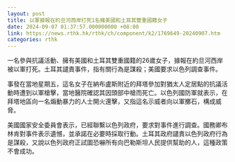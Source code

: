 ```yaml
---
layout: post
title: 以軍據報在約旦河西岸打死1名擁美國和土耳其雙重國籍女子
date: 2024-09-07 01:37:57.000000000 +08:00
link: https://news.rthk.hk/rthk/ch/component/k2/1769649-20240907.htm
categories: rthk
---
```


一名參與抗議活動、擁有美國和土耳其雙重國籍的26歲女子，據報在約旦河西岸被以軍打死。土耳其譴責事件，指有關行為是謀殺；美國要求以色列調查事件。

事發在當地星期五，這名女子在納布盧斯附近的拜塔參加對猶太人定居點的抗議活動時遭到以軍槍擊，當地醫院確認其因頭部中槍而死亡。以色列國防軍就表示，在拜塔地區向一名煽動暴力的人士開火還擊，又指這名示威者向以軍擲石，構成威脅。

美國國家安全委員會表示，已經聯繫以色列政府，要求對事件進行調查。國務卿布林肯對事件表示遺憾，並承諾在必要時採取行動。土耳其政府譴責以色列政府行為是謀殺，又說以色列政府正試圖恐嚇所有向巴勒斯坦人民提供幫助的人，這種政策不會成功。
